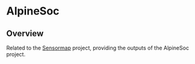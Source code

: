 # AlpineSoc

## Overview
Related to the [Sensormap](https://github.com/LabSOIL/sensormap-ui) project, providing the outputs of the AlpineSoc project.
